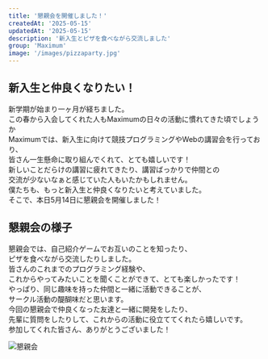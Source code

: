 ```yaml
---
title: '懇親会を開催しました！'
createdAt: '2025-05-15'
updatedAt: '2025-05-15'
description: '新入生とピザを食べながら交流しました'
group: 'Maximum'
image: '/images/pizzaparty.jpg'
---
```


## 新入生と仲良くなりたい！
新学期が始まり一ヶ月が経ちました。  
この春から入会してくれた人もMaximumの日々の活動に慣れてきた頃でしょうか  
Maximumでは、新入生に向けて競技プログラミングやWebの講習会を行っており、  
皆さん一生懸命に取り組んでくれて、とても嬉しいです！  
新しいことだらけの講習に疲れてきたり、講習ばっかりで仲間との  
交流が少ないなぁと感じていた人もいたかもしれません。  
僕たちも、もっと新入生と仲良くなりたいと考えていました。  
そこで、本日5月14日に懇親会を開催しました！

## 懇親会の様子
懇親会では、自己紹介ゲームでお互いのことを知ったり、  
ピザを食べながら交流したりしました。  
皆さんのこれまでのプログラミング経験や、  
これからやってみたいことを聞くことができて、とても楽しかったです！  
やっぱり、同じ趣味を持った仲間と一緒に活動できることが、  
サークル活動の醍醐味だと思います。  
今回の懇親会で仲良くなった友達と一緒に開発をしたり、  
先輩に質問をしたりして、これからの活動に役立ててくれたら嬉しいです。  
参加してくれた皆さん、ありがとうございました！  

![懇親会](/images/pizzaparty.jpg)